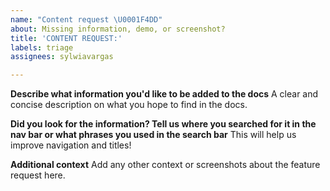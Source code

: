 ```yaml
---
name: "Content request \U0001F4DD"
about: Missing information, demo, or screenshot?
title: 'CONTENT REQUEST:'
labels: triage
assignees: sylwiavargas

---
```


**Describe what information you'd like to be added to the docs**
A clear and concise description on what you hope to find in the docs.

**Did you look for the information? Tell us where you searched for it in the nav bar or what phrases you used in the search bar**
This will help us improve navigation and titles!

**Additional context**
Add any other context or screenshots about the feature request here.

